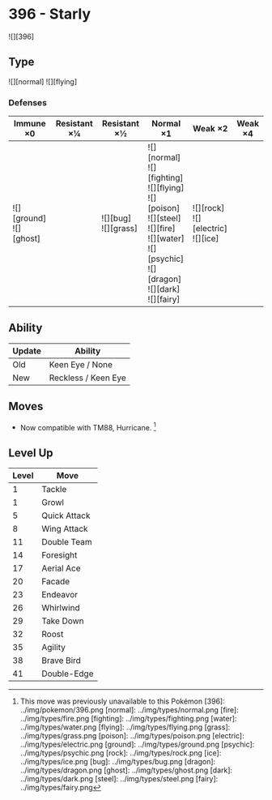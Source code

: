 # 396 - Starly
![][396]

## Type

![][normal]  ![][flying]

### Defenses

Immune ×0                     | Resistant ×¼ | Resistant ×½               | Normal ×1                                                                                                                                                         | Weak ×2                                    | Weak ×4
---                           | ---          | ---                        | ---                                                                                                                                                               | ---                                        | ---
![][ground]<br>![][ghost]<br> | &nbsp;       | ![][bug]<br>![][grass]<br> | ![][normal]<br>![][fighting]<br>![][flying]<br>![][poison]<br>![][steel]<br>![][fire]<br>![][water]<br>![][psychic]<br>![][dragon]<br>![][dark]<br>![][fairy]<br> | ![][rock]<br>![][electric]<br>![][ice]<br> | &nbsp;

## Ability

Update | Ability
---    | ---
Old    | Keen Eye / None
New    | Reckless / Keen Eye

## Moves

 - Now compatible with TM88, Hurricane. [^1]

## Level Up

Level | Move
---   | ---
1     | Tackle
1     | Growl
5     | Quick Attack
8     | Wing Attack
11    | Double Team
14    | Foresight
17    | Aerial Ace
20    | Facade
23    | Endeavor
26    | Whirlwind
29    | Take Down
32    | Roost
35    | Agility
38    | Brave Bird
41    | Double-Edge

[^1]: This move was previously unavailable to this Pokémon
[396]: ../img/pokemon/396.png
[normal]: ../img/types/normal.png
[fire]: ../img/types/fire.png
[fighting]: ../img/types/fighting.png
[water]: ../img/types/water.png
[flying]: ../img/types/flying.png
[grass]: ../img/types/grass.png
[poison]: ../img/types/poison.png
[electric]: ../img/types/electric.png
[ground]: ../img/types/ground.png
[psychic]: ../img/types/psychic.png
[rock]: ../img/types/rock.png
[ice]: ../img/types/ice.png
[bug]: ../img/types/bug.png
[dragon]: ../img/types/dragon.png
[ghost]: ../img/types/ghost.png
[dark]: ../img/types/dark.png
[steel]: ../img/types/steel.png
[fairy]: ../img/types/fairy.png
